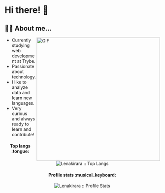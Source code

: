 # Hi there! 👋

## :woman_technologist: About me... 

<img align="right" alt="GIF" src="https://octocat-generator-assets.githubusercontent.com/my-octocat-1615588100394.png" width="400px"/>

- Currently studying web development at Trybe.
- Passionate about technology.
- I like to analyze data and learn new languages.
- Very curious and always ready to learn and contribute!

<h4 align="center">Top langs :tongue:</h4>

<p align="center"><img src="https://github-readme-stats.vercel.app/api/top-langs/?username=Lenakirara&langs_count=10&theme=tokyonight&layout=compact" alt="Lenakirara :: Top Langs" /></p>

<h4 align="center">Profile stats :musical_keyboard:</h4>

<p align="center"><img src="https://github-readme-stats.vercel.app/api?username=Lenakirara&show_icons=true&theme=synthwave" alt="Lenakirara :: Profile Stats" /></p>
